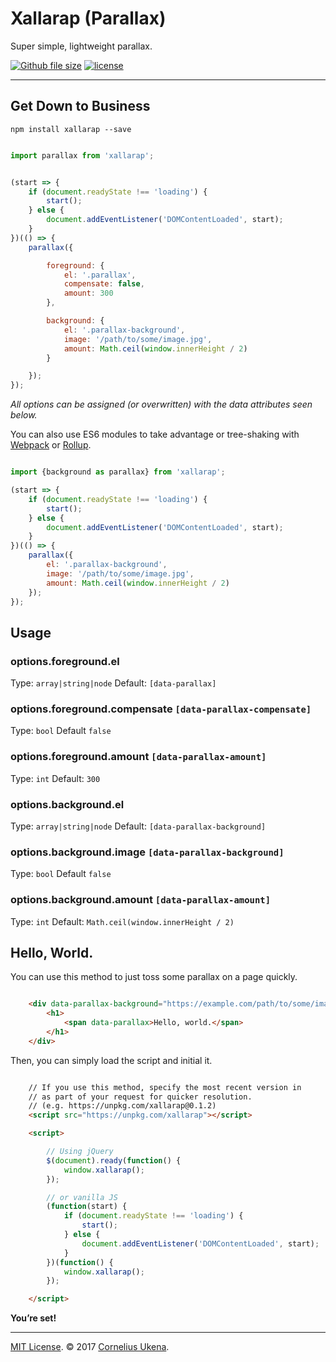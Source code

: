 # Xallarap (Parallax)

Super simple, lightweight parallax.

[![Github file size](https://img.shields.io/github/size/corneliusio/xallarap/dist/parallax.min.js.svg?style=flat-square)]() [![license](https://img.shields.io/github/license/corneliusio/xallarap.svg?style=flat-square)](https://github.com/corneliusio/xallarap/blob/master/LICENSE)

---

## Get Down to Business

`npm install xallarap --save`

```js

import parallax from 'xallarap';


(start => {
    if (document.readyState !== 'loading') {
        start();
    } else {
        document.addEventListener('DOMContentLoaded', start);
    }
})(() => {
    parallax({

        foreground: {
            el: '.parallax',
            compensate: false,
            amount: 300
        },

        background: {
            el: '.parallax-background',
            image: '/path/to/some/image.jpg',
            amount: Math.ceil(window.innerHeight / 2)
        }

    });
});

```

*All options can be assigned (or overwritten) with the data attributes seen below.*

You can also use ES6 modules to take advantage or tree-shaking with [Webpack](https://webpack.js.org) or [Rollup](https://rollupjs.org).

```js

import {background as parallax} from 'xallarap';

(start => {
    if (document.readyState !== 'loading') {
        start();
    } else {
        document.addEventListener('DOMContentLoaded', start);
    }
})(() => {
    parallax({
        el: '.parallax-background',
        image: '/path/to/some/image.jpg',
        amount: Math.ceil(window.innerHeight / 2)
    });
});

```

## Usage

### options.foreground.el
Type: `array|string|node` Default: `[data-parallax]`

### options.foreground.compensate `[data-parallax-compensate]`
Type: `bool` Default `false`

### options.foreground.amount `[data-parallax-amount]`
Type: `int` Default: `300`

### options.background.el
Type: `array|string|node` Default: `[data-parallax-background]`

### options.background.image `[data-parallax-background]`
Type: `bool` Default `false`

### options.background.amount `[data-parallax-amount]`
Type: `int` Default: `Math.ceil(window.innerHeight / 2)`


## Hello, World.
You can use this method to just toss some parallax on a page quickly.

```html

    <div data-parallax-background="https://example.com/path/to/some/image.jpg">
        <h1>
            <span data-parallax>Hello, world.</span>
        </h1>
    </div>

```

Then, you can simply load the script and initial it.

```html

    // If you use this method, specify the most recent version in
    // as part of your request for quicker resolution.
    // (e.g. https://unpkg.com/xallarap@0.1.2)
    <script src="https://unpkg.com/xallarap"></script>

    <script>

        // Using jQuery
        $(document).ready(function() {
            window.xallarap();
        });

        // or vanilla JS
        (function(start) {
            if (document.readyState !== 'loading') {
                start();
            } else {
                document.addEventListener('DOMContentLoaded', start);
            }
        })(function() {
            window.xallarap();
        });

    </script>

```

**You’re set!**

---

[MIT License](LICENSE.md). © 2017 [Cornelius Ukena](https://cornelius.io).
